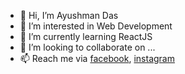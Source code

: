 - 👋 Hi, I’m Ayushman Das
- 👀 I’m interested in Web Development
- 🌱 I’m currently learning ReactJS
- 💞️ I’m looking to collaborate on ...
- 📫 Reach me via [facebook](https://www.facebook.com/Roy14278/), [instagram](https://www.instagram.com/roy14278/?hl=en) 

<!---
roy14278/roy14278 is a ✨ special ✨ repository because its `README.md` (this file) appears on your GitHub profile.
You can click the Preview link to take a look at your changes.
--->
